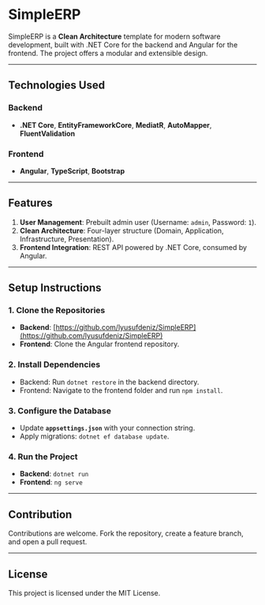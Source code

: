 
# SimpleERP 

SimpleERP is a **Clean Architecture** template for modern software development, built with .NET Core for the backend and Angular for the frontend. The project offers a modular and extensible design.

---

## Technologies Used

### Backend
- **.NET Core**, **EntityFrameworkCore**, **MediatR**, **AutoMapper**, **FluentValidation**

### Frontend
- **Angular**, **TypeScript**, **Bootstrap**

---

## Features

1. **User Management**: Prebuilt admin user (Username: `admin`, Password: `1`).
2. **Clean Architecture**: Four-layer structure (Domain, Application, Infrastructure, Presentation).
3. **Frontend Integration**: REST API powered by .NET Core, consumed by Angular.

---

## Setup Instructions

### 1. Clone the Repositories
- **Backend**: [https://github.com/lyusufdeniz/SimpleERP](https://github.com/lyusufdeniz/SimpleERP)
- **Frontend**: Clone the Angular frontend repository.

### 2. Install Dependencies
- Backend: Run `dotnet restore` in the backend directory.
- Frontend: Navigate to the frontend folder and run `npm install`.

### 3. Configure the Database
- Update **`appsettings.json`** with your connection string.
- Apply migrations: `dotnet ef database update`.

### 4. Run the Project
- **Backend**: `dotnet run`
- **Frontend**: `ng serve`

---

## Contribution

Contributions are welcome. Fork the repository, create a feature branch, and open a pull request.

---

## License

This project is licensed under the MIT License.
